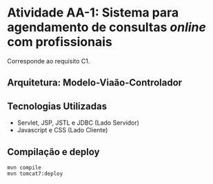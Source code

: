 # Atividade AA-1: Sistema para agendamento de consultas *online* com profissionais
Corresponde ao requisito C1.

## Arquitetura: Modelo-Viaão-Controlador

## Tecnologias Utilizadas
* Servlet, JSP, JSTL e JDBC (Lado Servidor)
* Javascript e CSS (Lado Cliente)


## Compilação e deploy
```
mvn compile
mvn tomcat7:deploy
```
